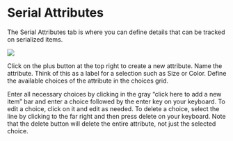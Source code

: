 # Serial Attributes

The Serial Attributes tab is where you can define details that can be tracked on serialized items.

![](https://cdn.realsgii2.dev/wise-software-docs/image_20.cb36f626.png)

Click on the plus button at the top right to create a new attribute. Name the attribute. Think of this as a label for a selection such as Size or Color. Define the available choices of the attribute in the choices grid. 

Enter all necessary choices by clicking in the gray “click here to add a new item” bar and enter a choice followed by the enter key on your keyboard. To edit a choice, click on it and edit as needed. To delete a choice, select the line by clicking to the far right and then press delete on your keyboard. Note that the delete button will delete the entire attribute, not just the selected choice.
